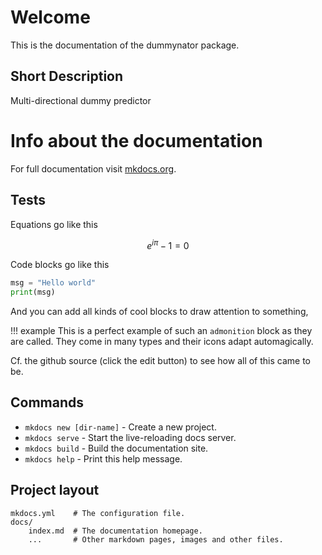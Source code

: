 # Welcome

This is the documentation of the dummynator package. 

## Short Description

Multi-directional dummy predictor

# Info about the documentation

For full documentation visit [mkdocs.org](https://mkdocs.org).

## Tests

Equations go like this

$$
e^{i\pi}-1=0
$$

Code blocks go like this

```python
msg = "Hello world"
print(msg)
```

And you can add all kinds of cool blocks to draw attention to something,

!!! example
    This is a perfect example of such an `admonition` block as they are called. They come in many types and their icons adapt automagically.

Cf. the github source (click the edit button) to see how all of this came to be.

## Commands

* `mkdocs new [dir-name]` - Create a new project.
* `mkdocs serve` - Start the live-reloading docs server.
* `mkdocs build` - Build the documentation site.
* `mkdocs help` - Print this help message.

## Project layout

    mkdocs.yml    # The configuration file.
    docs/
        index.md  # The documentation homepage.
        ...       # Other markdown pages, images and other files.
